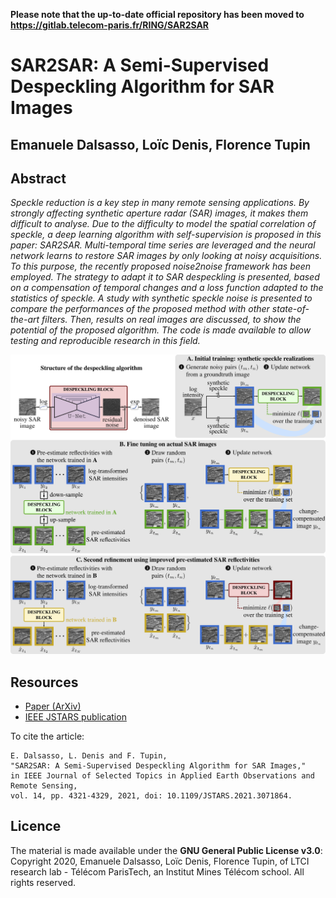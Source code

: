 **Please note that the up-to-date official repository has been moved to https://gitlab.telecom-paris.fr/RING/SAR2SAR**

# SAR2SAR: A Semi-Supervised Despeckling Algorithm for SAR Images
## Emanuele Dalsasso, Loïc Denis, Florence Tupin
## Abstract
_Speckle reduction is a key step in many remote sensing applications. By strongly affecting synthetic aperture radar (SAR) images, it makes them difficult to analyse. Due to the difficulty to model the spatial correlation of speckle, a deep learning algorithm with self-supervision is proposed in this paper: SAR2SAR. Multi-temporal time series are leveraged and the neural network learns to restore SAR images by only looking at noisy acquisitions. To this purpose, the recently proposed noise2noise framework has been employed. The strategy to adapt it to SAR despeckling is presented, based on a compensation of temporal changes and a loss function adapted to the statistics of speckle.
A study with synthetic speckle noise is presented to compare the performances of the proposed method with other state-of-the-art filters. Then, results on real images are discussed, to show the potential of the proposed algorithm. The code is made available to allow testing and reproducible research in this field._

![summary_SAR2SAR](./img/summary.png)

## Resources
- [Paper (ArXiv)](https://arxiv.org/abs/2006.15037)
- [IEEE JSTARS publication](https://ieeexplore.ieee.org/document/9399231)

To cite the article:
```
E. Dalsasso, L. Denis and F. Tupin,
"SAR2SAR: A Semi-Supervised Despeckling Algorithm for SAR Images,"
in IEEE Journal of Selected Topics in Applied Earth Observations and Remote Sensing,
vol. 14, pp. 4321-4329, 2021, doi: 10.1109/JSTARS.2021.3071864.

```

## Licence
The material is made available under the **GNU General Public License v3.0**: Copyright 2020, Emanuele Dalsasso, Loïc Denis, Florence Tupin, of LTCI research lab - Télécom ParisTech, an Institut Mines Télécom school.
All rights reserved.




